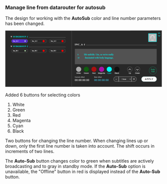 ### Manage line from datarouter for autosub

The design for working with the **AutoSub** color and line number parameters has been changed.

![](../attachments/Screenshot_5476.png)

Added 6 buttons for selecting colors

1. White
2. Green
3. Red
4. Magenta
5. Cyan
6. Black

Two buttons for changing the line number. When changing lines up or down, only the first line number is taken into account. The shift occurs in increments of two lines.

The **Auto-Sub** button changes color to green when subtitles are actively broadcasting and to gray in standby mode. If the **Auto-Sub** option is unavailable, the "Offline" button in red is displayed instead of the **Auto-Sub** button.